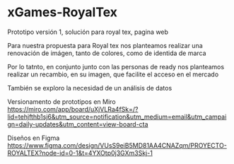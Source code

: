 # xGames-RoyalTex
Prototipo versión 1, solución para royal tex, pagina web

Para nuestra propuesta para Royal tex nos planteamos realizar una renovación de imágen, tanto de colores, como de identida de marca

Por lo tatnto, en conjunto junto con las personas de ready nos planteamos realizar un recambio, en su imagen, que facilite el acceso en el mercado

También se exploro la necesidad de un análisis de datos

Versionamento de prototipos en Miro 
https://miro.com/app/board/uXjVLRa4fSk=/?lid=tehjfthb1sj6&utm_source=notification&utm_medium=email&utm_campaign=daily-updates&utm_content=view-board-cta

Diseños en Figma 
https://www.figma.com/design/VUsS9eiB5MD81AA4CNAZqm/PROYECTO-ROYALTEX?node-id=0-1&t=4YXOtp0j3GXm3Skj-1




